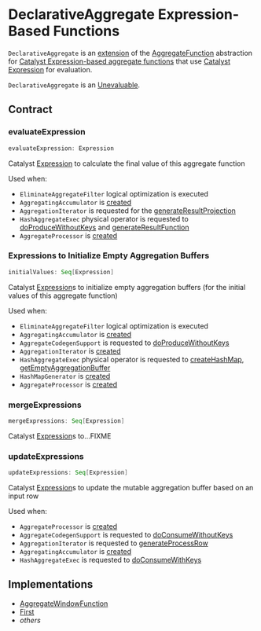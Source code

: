 # DeclarativeAggregate Expression-Based Functions

`DeclarativeAggregate` is an [extension](#contract) of the [AggregateFunction](AggregateFunction.md) abstraction for [Catalyst Expression-based aggregate functions](#implementations) that use [Catalyst Expression](Expression.md) for evaluation.

`DeclarativeAggregate` is an [Unevaluable](Unevaluable.md).

## Contract

### <span id="evaluateExpression"> evaluateExpression

```scala
evaluateExpression: Expression
```

Catalyst [Expression](Expression.md) to calculate the final value of this aggregate function

Used when:

* `EliminateAggregateFilter` logical optimization is executed
* `AggregatingAccumulator` is [created](../AggregatingAccumulator.md#apply)
* `AggregationIterator` is requested for the [generateResultProjection](../physical-operators/AggregationIterator.md#generateResultProjection)
* `HashAggregateExec` physical operator is requested to [doProduceWithoutKeys](../physical-operators/HashAggregateExec.md#doProduceWithoutKeys) and [generateResultFunction](../physical-operators/HashAggregateExec.md#generateResultFunction)
* `AggregateProcessor` is [created](../window-functions/AggregateProcessor.md#apply)

### <span id="initialValues"> Expressions to Initialize Empty Aggregation Buffers

```scala
initialValues: Seq[Expression]
```

Catalyst [Expression](Expression.md)s to initialize empty aggregation buffers (for the initial values of this aggregate function)

Used when:

* `EliminateAggregateFilter` logical optimization is executed
* `AggregatingAccumulator` is [created](../AggregatingAccumulator.md#apply)
* `AggregateCodegenSupport` is requested to [doProduceWithoutKeys](../physical-operators/AggregateCodegenSupport.md#doProduceWithoutKeys)
* `AggregationIterator` is [created](../physical-operators/AggregationIterator.md#expressionAggInitialProjection)
* `HashAggregateExec` physical operator is requested to [createHashMap](../physical-operators/HashAggregateExec.md#createHashMap), [getEmptyAggregationBuffer](../physical-operators/HashAggregateExec.md#getEmptyAggregationBuffer)
* `HashMapGenerator` is [created](../HashMapGenerator.md#buffVars)
* `AggregateProcessor` is [created](../window-functions/AggregateProcessor.md#apply)

### <span id="mergeExpressions"> mergeExpressions

```scala
mergeExpressions: Seq[Expression]
```

Catalyst [Expression](Expression.md)s to...FIXME

### <span id="updateExpressions"> updateExpressions

```scala
updateExpressions: Seq[Expression]
```

Catalyst [Expression](Expression.md)s to update the mutable aggregation buffer based on an input row

Used when:

* `AggregateProcessor` is [created](../window-functions/AggregateProcessor.md#apply)
* `AggregateCodegenSupport` is requested to [doConsumeWithoutKeys](../physical-operators/AggregateCodegenSupport.md#doConsumeWithoutKeys)
* `AggregationIterator` is requested to [generateProcessRow](../physical-operators/AggregationIterator.md#generateProcessRow)
* `AggregatingAccumulator` is [created](../AggregatingAccumulator.md#apply)
* `HashAggregateExec` is requested to [doConsumeWithKeys](../physical-operators/HashAggregateExec.md#doConsumeWithKeys)

## Implementations

* [AggregateWindowFunction](AggregateWindowFunction.md)
* [First](First.md)
* _others_
